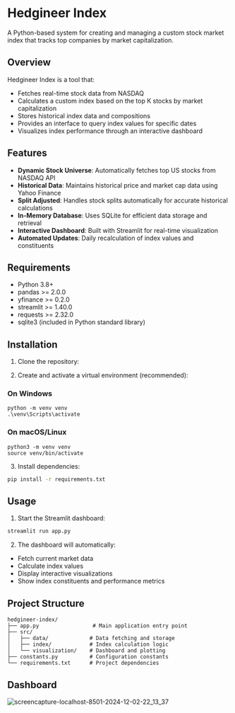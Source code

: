 # Hedgineer Index

A Python-based system for creating and managing a custom stock market index that tracks top companies by market capitalization.

## Overview

Hedgineer Index is a tool that:
- Fetches real-time stock data from NASDAQ
- Calculates a custom index based on the top K stocks by market capitalization 
- Stores historical index data and compositions
- Provides an interface to query index values for specific dates
- Visualizes index performance through an interactive dashboard

## Features

- **Dynamic Stock Universe**: Automatically fetches top US stocks from NASDAQ API
- **Historical Data**: Maintains historical price and market cap data using Yahoo Finance
- **Split Adjusted**: Handles stock splits automatically for accurate historical calculations
- **In-Memory Database**: Uses SQLite for efficient data storage and retrieval
- **Interactive Dashboard**: Built with Streamlit for real-time visualization
- **Automated Updates**: Daily recalculation of index values and constituents

## Requirements

- Python 3.8+
- pandas >= 2.0.0
- yfinance >= 0.2.0
- streamlit >= 1.40.0
- requests >= 2.32.0
- sqlite3 (included in Python standard library)

## Installation

1. Clone the repository:

2. Create and activate a virtual environment (recommended):

### On Windows
```
python -m venv venv
.\venv\Scripts\activate
```
### On macOS/Linux
```
python3 -m venv venv
source venv/bin/activate
```

3. Install dependencies:
```bash
pip install -r requirements.txt
```

## Usage

1. Start the Streamlit dashboard:
```bash
streamlit run app.py
```

2. The dashboard will automatically:
- Fetch current market data
- Calculate index values
- Display interactive visualizations
- Show index constituents and performance metrics

## Project Structure

```
hedgineer-index/
├── app.py                 # Main application entry point
├── src/
│   ├── data/             # Data fetching and storage
│   ├── index/            # Index calculation logic
│   └── visualization/    # Dashboard and plotting
├── constants.py          # Configuration constants
└── requirements.txt      # Project dependencies
```

## Dashboard
![screencapture-localhost-8501-2024-12-02-22_13_37](https://github.com/user-attachments/assets/27cc6c95-9938-47b6-8004-a101ca40a11b)

